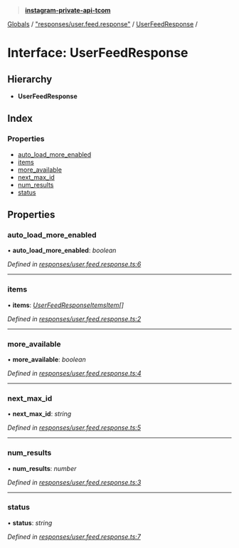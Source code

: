 > **[instagram-private-api-tcom](../README.md)**

[Globals](../README.md) / ["responses/user.feed.response"](../modules/_responses_user_feed_response_.md) / [UserFeedResponse](_responses_user_feed_response_.userfeedresponse.md) /

# Interface: UserFeedResponse

## Hierarchy

* **UserFeedResponse**

## Index

### Properties

* [auto_load_more_enabled](_responses_user_feed_response_.userfeedresponse.md#auto_load_more_enabled)
* [items](_responses_user_feed_response_.userfeedresponse.md#items)
* [more_available](_responses_user_feed_response_.userfeedresponse.md#more_available)
* [next_max_id](_responses_user_feed_response_.userfeedresponse.md#next_max_id)
* [num_results](_responses_user_feed_response_.userfeedresponse.md#num_results)
* [status](_responses_user_feed_response_.userfeedresponse.md#status)

## Properties

###  auto_load_more_enabled

• **auto_load_more_enabled**: *boolean*

*Defined in [responses/user.feed.response.ts:6](https://github.com/cuonglnhust/instagram-private-api-tcom/blob/3e16058/src/responses/user.feed.response.ts#L6)*

___

###  items

• **items**: *[UserFeedResponseItemsItem](_responses_user_feed_response_.userfeedresponseitemsitem.md)[]*

*Defined in [responses/user.feed.response.ts:2](https://github.com/cuonglnhust/instagram-private-api-tcom/blob/3e16058/src/responses/user.feed.response.ts#L2)*

___

###  more_available

• **more_available**: *boolean*

*Defined in [responses/user.feed.response.ts:4](https://github.com/cuonglnhust/instagram-private-api-tcom/blob/3e16058/src/responses/user.feed.response.ts#L4)*

___

###  next_max_id

• **next_max_id**: *string*

*Defined in [responses/user.feed.response.ts:5](https://github.com/cuonglnhust/instagram-private-api-tcom/blob/3e16058/src/responses/user.feed.response.ts#L5)*

___

###  num_results

• **num_results**: *number*

*Defined in [responses/user.feed.response.ts:3](https://github.com/cuonglnhust/instagram-private-api-tcom/blob/3e16058/src/responses/user.feed.response.ts#L3)*

___

###  status

• **status**: *string*

*Defined in [responses/user.feed.response.ts:7](https://github.com/cuonglnhust/instagram-private-api-tcom/blob/3e16058/src/responses/user.feed.response.ts#L7)*